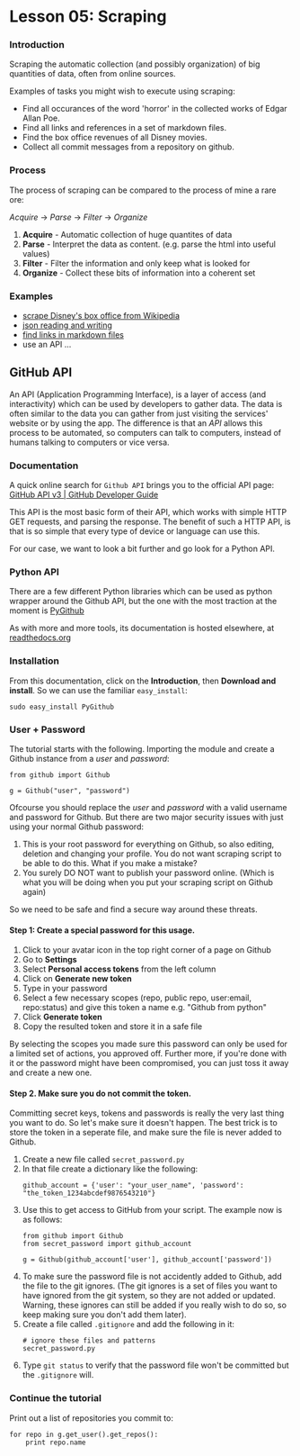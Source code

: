 # Lesson 05: Scraping

### Introduction

Scraping the automatic collection (and possibly organization) of big quantities of data, often from online sources.

Examples of tasks you might wish to execute using scraping:

- Find all occurances of the word 'horror' in the collected works of Edgar Allan Poe.
- Find all links and references in a set of markdown files.
- Find the box office revenues of all Disney movies.
- Collect all commit messages from a repository on github.

### Process

The process of scraping can be compared to the process of mine a rare ore:

*Acquire* -> *Parse* -> *Filter* -> *Organize*

1. **Acquire** - Automatic collection of huge quantites of data
2. **Parse** - Interpret the data as content. (e.g. parse the html into useful values)
3. **Filter** - Filter the information and only keep what is looked for
4. **Organize** - Collect these bits of information into a coherent set

### Examples

- [scrape Disney's box office from Wikipedia](https://github.com/ArtezGDA/python-web-scraper)
- [json reading and writing](https://github.com/ArtezGDA/Course-Material/tree/master/Basics/json)
- [find links in markdown files](https://github.com/ArtezGDA/Course-Material/tree/master/Basics/filter-files)
- use an API ...

## GitHub API

An API (Application Programming Interface), is a layer of access (and interactivity) which can be used by developers to gather data. The data is often similar to the data you can gather from just visiting the services' website or by using the app. The difference is that an *API* allows this process to be automated, so computers can talk to computers, instead of humans talking to computers or vice versa.

### Documentation

A quick online search for `Github API` brings you to the official API page:  
[GitHub API v3 | GitHub Developer Guide](https://developer.github.com/v3/)

This API is the most basic form of their API, which works with simple HTTP GET requests, and parsing the response. The benefit of such a HTTP API, is that is so simple that every type of device or language can use this.

For our case, we want to look a bit further and go look for a Python API.

### Python API 

There are a few different Python libraries which can be used as python wrapper around the Github API, but the one with the most traction at the moment is [PyGithub](https://github.com/PyGithub/PyGithub)

As with more and more tools, its documentation is hosted elsewhere, at [readthedocs.org](http://pygithub.readthedocs.org/en/stable/)

### Installation

From this documentation, click on the **Introduction**, then **Download and install**. So we can use the familiar `easy_install`:

`sudo easy_install PyGithub`

### User + Password

The tutorial starts with the following. Importing the module and create a Github instance from a *user* and *password*:

```
from github import Github

g = Github("user", "password")
```

Ofcourse you should replace the *user* and *password* with a valid username and password for Github. But there are two major security issues with just using your normal Github password:

1. This is your root password for everything on Github, so also editing, deletion and changing your profile. You do not want scraping script to be able to do this. What if you make a mistake?
2. You surely DO NOT want to publish your password online. (Which is what you will be doing when you put your scraping script on Github again)

So we need to be safe and find a secure way around these threats.

#### Step 1: Create a special password for this usage.

1. Click to your avatar icon in the top right corner of a page on Github
2. Go to **Settings**
3. Select **Personal access tokens** from the left column
4. Click on **Generate new token**
5. Type in your password
6. Select a few necessary scopes (repo, public repo, user:email, repo:status) and give this token a name e.g. "Github from python"
7. Click **Generate token**
8. Copy the resulted token and store it in a safe file

By selecting the scopes you made sure this password can only be used for a limited set of actions, you approved off. Further more, if you're done with it or the password might have been compromised, you can just toss it away and create a new one.

#### Step 2. Make sure you do not commit the token.

Committing secret keys, tokens and passwords is really the very last thing you want to do. So let's make sure it doesn't happen. The best trick is to store the token in a seperate file, and make sure the file is never added to Github.

1. Create a new file called `secret_password.py`
2. In that file create a dictionary like the following:
	```
	github_account = {'user': "your_user_name", 'password': "the_token_1234abcdef9876543210"}
	``` 
3. Use this to get access to GitHub from your script. The example now is as follows:
	```
	from github import Github
	from secret_password import github_account

	g = Github(github_account['user'], github_account['password'])
	```
4. To make sure the password file is not accidently added to Github, add the file to the git ignores. (The git ignores is a set of files you want to have ignored from the git system, so they are not added or updated. Warning, these ignores can still be added if you really wish to do so, so keep making sure you don't add them later).
5. Create a file called `.gitignore` and add the following in it:
	```
	# ignore these files and patterns
	secret_password.py
	```
6. Type `git status` to verify that the password file won't be committed but the `.gitignore` will.

### Continue the tutorial

Print out a list of repositories you commit to:

```
for repo in g.get_user().get_repos():
	print repo.name
```
